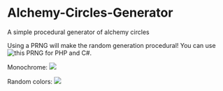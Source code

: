 # Alchemy-Circles-Generator
A simple procedural generator of alchemy circles

Using a PRNG will make the random generation procedural! You can use ![this PRNG](https://github.com/CiaccoDavide/CiaccoPRNG) for PHP and C#.

Monochrome:
<a href="https://github.com/CiaccoDavide/Alchemy-Circles-Generator/blob/master/screenshots/example_BN.png" target="_blank">![](https://raw.githubusercontent.com/CiaccoDavide/Alchemy-Circles-Generator/master/screenshots/example_BN.png)</a>

Random colors:
<a href="https://github.com/CiaccoDavide/Alchemy-Circles-Generator/blob/master/screenshots/example_RGB.png" target="_blank">![](https://raw.githubusercontent.com/CiaccoDavide/Alchemy-Circles-Generator/master/screenshots/example_RGB.png)</a>
